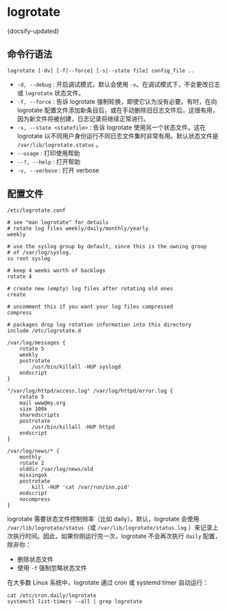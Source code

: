 # logrotate
{docsify-updated}


## 命令行语法
```
logrotate [-dv] [-f|--force] [-s|--state file] config_file ..
```

+ `-d, --debug` : 开启调试模式，默认会使用 `-v`。在调试模式下，不会更改日志或 `logrotate` 状态文件。
+ `-f, --force` : 告诉 logrotate 强制轮换，即使它认为没有必要。有时，在向 logrotate 配置文件添加新条目后，或在手动删除旧日志文件后，这很有用，因为新文件将被创建，日志记录将继续正常进行。
+ `-s, --state <statefile>` : 告诉 logrotate 使用另一个状态文件。这在 logrotate 以不同用户身份运行不同日志文件集时非常有用。默认状态文件是 `/var/lib/logrotate.status` 。
+ `--usage` : 打印使用帮助
+ `--?, --help` : 打开帮助
+ `-v, --verbose` : 打开 verbose 

## 配置文件
`/etc/logrotate.conf`

```
# see "man logrotate" for details
# rotate log files weekly/daily/monthly/yearly
weekly

# use the syslog group by default, since this is the owning group
# of /var/log/syslog.
su root syslog

# keep 4 weeks worth of backlogs
rotate 4

# create new (empty) log files after rotating old ones
create

# uncomment this if you want your log files compressed
compress

# packages drop log rotation information into this directory
include /etc/logrotate.d

/var/log/messages {
    rotate 5
    weekly
    postrotate
        /usr/bin/killall -HUP syslogd
    endscript
}

"/var/log/httpd/access.log" /var/log/httpd/error.log {
    rotate 5
    mail www@my.org
    size 100k
    sharedscripts
    postrotate
        /usr/bin/killall -HUP httpd
    endscript
}

/var/log/news/* {
    monthly
    rotate 2
    olddir /var/log/news/old
    missingok
    postrotate
        kill -HUP 'cat /var/run/inn.pid'
    endscript
    nocompress
}
```


logrotate 需要状态文件控制频率（比如 daily）。默认，logrotate 会使用 `/var/lib/logrotate/status`（或 `/var/lib/logrotate/status.log` ）来记录上次执行时间。因此，如果你刚运行完一次，logrotate 不会再次执行 `daily` 配置，除非你：
+ 删除状态文件
+ 使用 `-f` 强制忽略状态文件

在大多数 Linux 系统中，logrotate 通过 cron 或 systemd timer 自动运行：
```
cat /etc/cron.daily/logrotate
systemctl list-timers --all | grep logrotate
```

